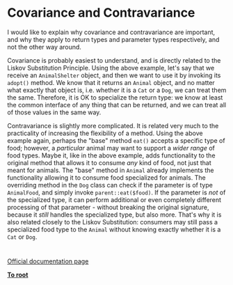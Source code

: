 # Covariance and Contravariance





I would like to explain why covariance and contravariance are important, and why they apply to return types and parameter types respectively, and not the other way around.

Covariance is probably easiest to understand, and is directly related to the Liskov Substitution Principle. Using the above example, let&apos;s say that we receive an `AnimalShelter` object, and then we want to use it by invoking its `adopt()` method. We know that it returns an `Animal` object, and no matter what exactly that object is, i.e. whether it is a `Cat` or a `Dog`, we can treat them the same. Therefore, it is OK to specialize the return type: we know at least the common interface of any thing that can be returned, and we can treat all of those values in the same way.

Contravariance is slightly more complicated. It is related very much to the practicality of increasing the flexibility of a method. Using the above example again, perhaps the &quot;base&quot; method `eat()` accepts a specific type of food; however, a _particular_ animal may want to support a _wider range_ of food types. Maybe it, like in the above example, adds functionality to the original method that allows it to consume _any_ kind of food, not just that meant for animals. The &quot;base&quot; method in `Animal` already implements the functionality allowing it to consume food specialized for animals. The overriding method in the `Dog` class can check if the parameter is of type `AnimalFood`, and simply invoke `parent::eat($food)`. If the parameter is _not_ of the specialized type, it can perform additional or even completely different processing of that parameter - without breaking the original signature, because it _still_ handles the specialized type, but also more. That&apos;s why it is also related closely to the Liskov Substitution: consumers may still pass a specialized food type to the `Animal` without knowing exactly whether it is a `Cat` or `Dog`.

  

#

[Official documentation page](https://www.php.net/manual/en/language.oop5.variance.php)

**[To root](/README.md)**